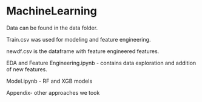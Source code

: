 # MachineLearning

Data can be found in the data folder.

Train.csv was used for modeling and feature engineering.

newdf.csv is the dataframe with feature engineered features.



EDA and Feature Engineering.ipynb - contains data exploration and addition of new features.

Model.ipynb - RF and XGB models

Appendix- other approaches we took



